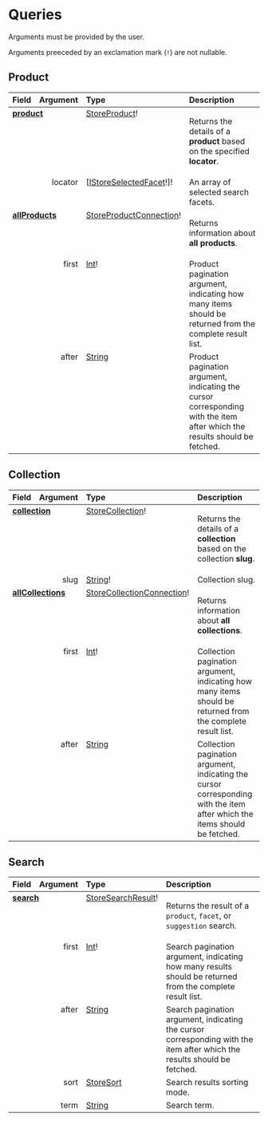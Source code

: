 # Queries

Arguments must be provided by the user. 

Arguments preeceded by an exclamation mark (`!`) are not nullable.

## Product 

<table>
<thead>
<tr>
<th align="left">Field</th>
<th align="right">Argument</th>
<th align="left">Type</th>
<th align="left">Description</th>
</tr>
</thead>
<tbody>
<tr>
<td colspan="2" valign="top"><strong><a href="/reference/api/queries/product">product</a></strong></td>
<td valign="top"><a href="/reference/api/objects/#storeproduct">StoreProduct</a>!</td>
<td>

Returns the details of a **product** based on the specified **locator**.

</td>
</tr>
<tr>
<td colspan="2" align="right" valign="top">locator</td>
<td valign="top">[<a href="/reference/api/inputs/#istoreselectedfacet">IStoreSelectedFacet</a>!]!</td>
<td>
An array of selected search facets.
</td>
</tr>
<tr>
<td colspan="2" valign="top"><strong><a href="/reference/api/queries/product">allProducts</a></strong></td>
<td valign="top"><a href="/reference/api/objects/#storeproductconnection">StoreProductConnection</a>!</td>
<td>

Returns information about **all products**.

</td>
</tr>
<tr>
<td colspan="2" align="right" valign="top">first</td>
<td valign="top"><a href="/reference/api/scalars/#int">Int</a>!</td>
<td>
Product pagination argument, indicating how many items should be returned from the complete result list.
</td>
</tr>
<tr>
<td colspan="2" align="right" valign="top">after</td>
<td valign="top"><a href="/reference/api/scalars/#string">String</a></td>
<td>
Product pagination argument, indicating the cursor corresponding with the item after which the results should be fetched.
</td>
</tr>
</tbody>
</table>


## Collection

<table>
<thead>
<tr>
<th align="left">Field</th>
<th align="right">Argument</th>
<th align="left">Type</th>
<th align="left">Description</th>
</tr>
</thead>
<tbody>

<tr>
<td colspan="2" valign="top"><strong><a href="/reference/api/queries/collection">collection</a></strong></td>
<td valign="top"><a href="/reference/api/objects/#storecollection">StoreCollection</a>!</td>
<td>

Returns the details of a **collection** based on the collection **slug**.

</td>
</tr>
<tr>
<td colspan="2" align="right" valign="top">slug</td>
<td valign="top"><a href="/reference/api/scalars/#string">String</a>!</td>
<td>
Collection slug.
</td>
</tr>

<tr>
<td colspan="2" valign="top"><strong><a href="/reference/api/queries/collection">allCollections</a></strong></td>
<td valign="top"><a href="/reference/api/objects/#storecollectionconnection">StoreCollectionConnection</a>!</td>
<td>

Returns information about **all collections**.

</td>
</tr>
<tr>
<td colspan="2" align="right" valign="top">first</td>
<td valign="top"><a href="/reference/api/scalars/#int">Int</a>!</td>
<td>
Collection pagination argument, indicating how many items should be returned from the complete result list.
</td>
</tr>
<tr>
<td colspan="2" align="right" valign="top">after</td>
<td valign="top"><a href="/reference/api/scalars/#string">String</a></td>
<td>
Collection pagination argument, indicating the cursor corresponding with the item after which the items should be fetched.
</td>
</tr>
</tbody>
</table>


## Search 

<table>
<thead>
<tr>
<th align="left">Field</th>
<th align="right">Argument</th>
<th align="left">Type</th>
<th align="left">Description</th>
</tr>
</thead>
<tbody>
<tr>
<td colspan="2" valign="top"><strong><a href="/reference/api/queries/search">search</a></strong></td>
<td valign="top"><a href="/reference/api/objects/#storesearchresult">StoreSearchResult</a>!</td>
<td>

Returns the result of a `product`, `facet`, or `suggestion` search.

</td>
</tr>
<tr>
<td colspan="2" align="right" valign="top">first</td>
<td valign="top"><a href="/reference/api/scalars/#int">Int</a>!</td>
<td>
Search pagination argument, indicating how many results should be returned from the complete result list.
</td>
</tr>
<tr>
<td colspan="2" align="right" valign="top">after</td>
<td valign="top"><a href="/reference/api/scalars/#string">String</a></td>
<td>
Search pagination argument, indicating the cursor corresponding with the item after which the results should be fetched.
</td>
</tr>
<tr>
<td colspan="2" align="right" valign="top">sort</td>
<td valign="top"><a href="/reference/api/enums/#storesort">StoreSort</a></td>
<td>
Search results sorting mode.
</td>
</tr>
<tr>
<td colspan="2" align="right" valign="top">term</td>
<td valign="top"><a href="/reference/api/scalars/#string">String</a></td>
<td>
Search term.
</td>
</tr>
</tbody>
</table>
